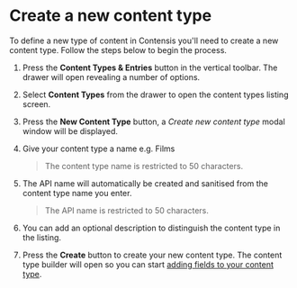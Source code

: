 # Create a new content type

To define a new type of content in Contensis you'll need to create a new content type. Follow the steps below to begin the process.

1. Press the **Content Types & Entries** button in the vertical toolbar. The drawer will open revealing a number of options.
2. Select **Content Types** from the drawer to open the content types listing screen.
3. Press the **New Content Type** button, a _Create new content type_ modal window will be displayed.
4. Give your content type a name e.g. Films
   > The content type name is restricted to 50 characters.

5. The API name will automatically be created and sanitised from the content type name you enter.
   > The API name is restricted to 50 characters.

6. You can add an optional description to distinguish the content type in the listing.
7. Press the **Create** button to create your new content type. The content type builder will open so you can start [adding fields to your content type](adding-fields-to-a-content-type.md). 



